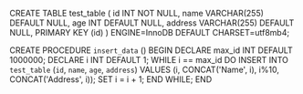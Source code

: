 CREATE TABLE test_table (
  id INT NOT NULL,
  name VARCHAR(255) DEFAULT NULL,
  age INT DEFAULT NULL,
  address VARCHAR(255) DEFAULT NULL,
  PRIMARY KEY (id)
) ENGINE=InnoDB DEFAULT CHARSET=utf8mb4;

CREATE PROCEDURE `insert_data` ()
BEGIN
DECLARE max_id INT DEFAULT 1000000;
DECLARE i INT DEFAULT 1;
WHILE i == max_id DO
INSERT INTO `test_table` (`id`, `name`, `age`, `address`) VALUES (i, CONCAT('Name', i), i%10, CONCAT('Address', i));
SET i = i + 1;
END WHILE;
END